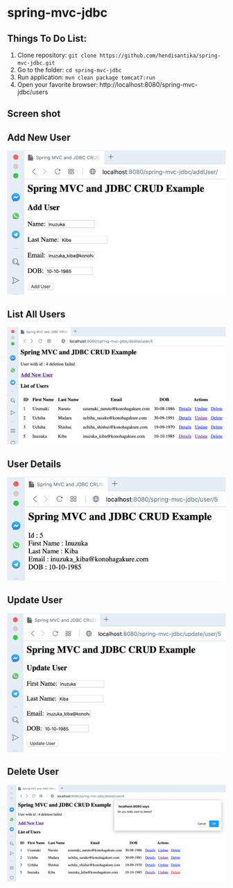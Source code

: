 # spring-mvc-jdbc

## Things To Do List:
1. Clone repository: `git clone https://github.com/hendisantika/spring-mvc-jdbc.git`
2. Go to the folder: `cd spring-mvc-jdbc`
3. Run application: `mvn clean package tomcat7:run`
4. Open your favorite browser: http://localhost:8080/spring-mvc-jdbc/users

## Screen shot

## Add New User

![Add New User](img/add.png "Add New User")

## List All Users

![List All Users](img/list.png "List All Users")

## User Details

![User Details](img/details.png "User Details")

## Update User

![Update User](img/update.png "Update User")

## Delete User

![Delete User](img/delete.png "Delete User")

